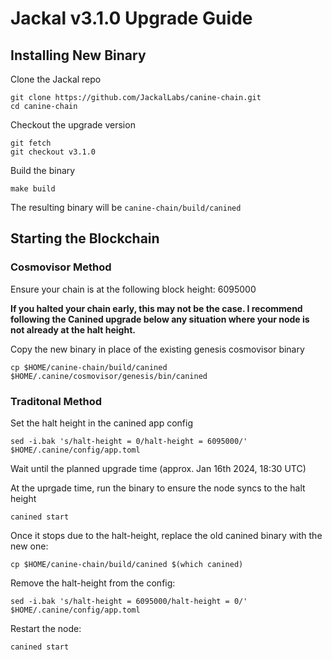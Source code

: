 # Jackal v3.1.0 Upgrade Guide

## Installing New Binary

Clone the Jackal repo

```
git clone https://github.com/JackalLabs/canine-chain.git
cd canine-chain
```
Checkout the upgrade version

```
git fetch
git checkout v3.1.0
```

Build the binary

```
make build
```

The resulting binary will be `canine-chain/build/canined`

## Starting the Blockchain

### Cosmovisor Method

Ensure your chain is at the following block height: 6095000

**If you halted your chain early, this may not be the case. I recommend following the Canined upgrade below any situation where your node is not already at the halt height.**

Copy the new binary in place of the existing genesis cosmovisor binary

```
cp $HOME/canine-chain/build/canined $HOME/.canine/cosmovisor/genesis/bin/canined
```

### Traditonal Method
Set the halt height in the canined app config
```
sed -i.bak 's/halt-height = 0/halt-height = 6095000/' $HOME/.canine/config/app.toml
```

Wait until the planned upgrade time (approx. Jan 16th 2024, 18:30 UTC)

At the uprgade time, run the binary to ensure the node syncs to the halt height

```
canined start
```

Once it stops due to the halt-height, replace the old canined binary with the new one:

```
cp $HOME/canine-chain/build/canined $(which canined)
```

Remove the halt-height from the config:

```
sed -i.bak 's/halt-height = 6095000/halt-height = 0/' $HOME/.canine/config/app.toml
```

Restart the node:

```
canined start
```
